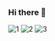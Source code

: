 ### Hi there 👋

<!--
**crazy-canux/crazy-canux** is a ✨ _special_ ✨ repository because its `README.md` (this file) appears on your GitHub profile.

Here are some ideas to get you started:

- 🔭 I’m currently working on ...
- 🌱 I’m currently learning ...
- 👯 I’m looking to collaborate on ...
- 🤔 I’m looking for help with ...
- 💬 Ask me about ...
- 📫 How to reach me: ...
- 😄 Pronouns: ...
- ⚡ Fun fact: ...
-->

![1](https://user-images.githubusercontent.com/14313415/137871599-d772a03d-8afe-4907-abb1-9dfa6797b70e.jpg)
![2](https://user-images.githubusercontent.com/14313415/137871605-32dba270-6e70-411c-95df-dd2c96810dab.jpg)
![3](https://user-images.githubusercontent.com/14313415/137871613-9e419161-859a-416b-a949-630915128d5e.jpg)
